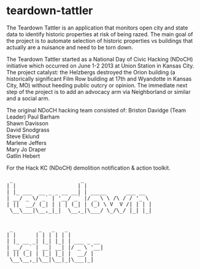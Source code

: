 teardown-tattler
================

The Teardown Tattler is an application that monitors open city and state data to identify historic properties at risk of being razed.  The main goal of the project is to automate selection of historic properties vs buildings that actually are a nuisance and need to be torn down.  

The Teardown Tattler started as a National Day of Civic Hacking (NDoCH) initiative which occurred on June 1-2 2013 at Union Station in Kansas City.  The project catalyst: the Helzbergs destroyed the Orion building (a historically significant Film Row building at 17th and Wyandotte in Kansas City, MO) without heeding public outcry or opinion.  The immediate next step of the project is to add an advocacy arm via Neighborland or similar and a social arm.

The original NDoCH hacking team consisted of:
  Briston Davidge (Team Leader)
  Paul Barham<br>
  Shawn Davisson<br>
  David Snodgrass<br>
  Steve Eklund<br>
  Marlene Jeffers<br>
  Mary Jo Draper<br>
  Gatlin Hebert<br>

For the Hack KC (NDoCH) demolition notification &amp; action toolkit. 

<pre>
 _                     _                     
| |                   | |                    
| |_ ___  __ _ _ __ __| | _____      ___ __  
| __/ _ \/ _` | '__/ _` |/ _ \ \ /\ / / '_ \ 
| ||  __/ (_| | | | (_| | (_) \ V  V /| | | |
 \__\___|\__,_|_|  \__,_|\___/ \_/\_/ |_| |_|
                                             
                                             
 _        _   _   _                          
| |      | | | | | |                         
| |_ __ _| |_| |_| | ___ _ __                
| __/ _` | __| __| |/ _ \ '__|               
| || (_| | |_| |_| |  __/ |                  
 \__\__,_|\__|\__|_|\___|_|                  
                                 
</pre>
